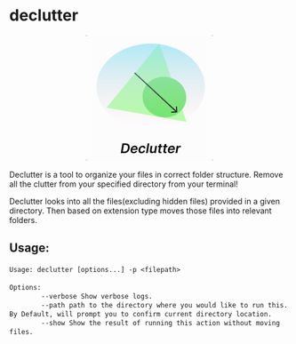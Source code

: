 # declutter

<p align="center">
 <img src="docs/resources/logo.png">
</p>

Declutter is a tool to organize your files in correct folder structure.
Remove all the clutter from your specified directory from your terminal!

Declutter looks into all the files(excluding hidden files) provided in a given directory. Then based on extension type moves those files into relevant folders.

## Usage:

```
Usage: declutter [options...] -p <filepath>

Options: 
        --verbose Show verbose logs.
        --path path to the directory where you would like to run this. By Default, will prompt you to confirm current directory location.
        --show Show the result of running this action without moving files.
```
